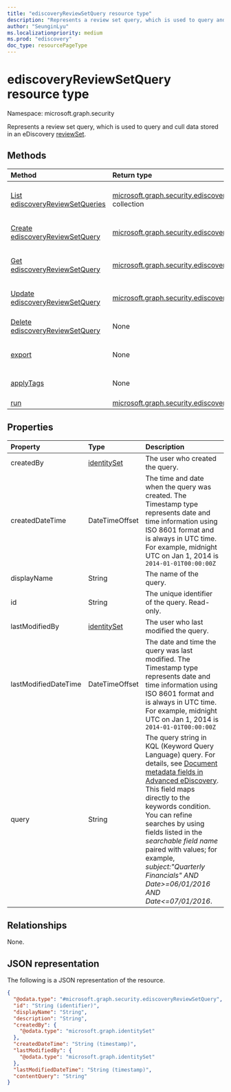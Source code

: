 ```yaml
---
title: "ediscoveryReviewSetQuery resource type"
description: "Represents a review set query, which is used to query and cull data stored in an eDiscovery reviewSet."
author: "SeunginLyu"
ms.localizationpriority: medium
ms.prod: "ediscovery"
doc_type: resourcePageType
---
```


# ediscoveryReviewSetQuery resource type

Namespace: microsoft.graph.security



Represents a review set query, which is used to query and cull data stored in an eDiscovery [reviewSet](security-ediscoveryreviewset.md).

## Methods
|Method|Return type|Description|
|:---|:---|:---|
|[List ediscoveryReviewSetQueries](../api/security-ediscoveryreviewset-list-queries.md)|[microsoft.graph.security.ediscoveryReviewSetQuery](../resources/security-ediscoveryreviewsetquery.md) collection|Get a list of the [ediscoveryReviewSetQuery](../resources/security-ediscoveryreviewsetquery.md) objects and their properties.|
|[Create ediscoveryReviewSetQuery](../api/security-ediscoveryreviewset-post-queries.md)|[microsoft.graph.security.ediscoveryReviewSetQuery](../resources/security-ediscoveryreviewsetquery.md)|Create a new [ediscoveryReviewSetQuery](../resources/security-ediscoveryreviewsetquery.md) object.|
|[Get ediscoveryReviewSetQuery](../api/security-ediscoveryreviewsetquery-get.md)|[microsoft.graph.security.ediscoveryReviewSetQuery](../resources/security-ediscoveryreviewsetquery.md)|Read the properties and relationships of an [ediscoveryReviewSetQuery](../resources/security-ediscoveryreviewsetquery.md) object.|
|[Update ediscoveryReviewSetQuery](../api/security-ediscoveryreviewsetquery-update.md)|[microsoft.graph.security.ediscoveryReviewSetQuery](../resources/security-ediscoveryreviewsetquery.md)|Update the properties of an [ediscoveryReviewSetQuery](../resources/security-ediscoveryreviewsetquery.md) object.|
|[Delete ediscoveryReviewSetQuery](../api/security-ediscoveryreviewset-delete-queries.md)|None|Deletes an [ediscoveryReviewSetQuery](../resources/security-ediscoveryreviewsetquery.md) object.|
|[export](../api/security-ediscoveryreviewsetquery-export.md)|None|Export documents that match the specified query from a review set.|
|[applyTags](../api/security-ediscoveryreviewsetquery-applytags.md)|None|Apply tags to documents that match the specified query.|
|[run](../api/security-ediscoveryreviewsetquery-run.md)|[microsoft.graph.security.ediscoveryFile](../resources/security-ediscoveryfile.md) collection|Get files from the query.|

## Properties
|Property|Type|Description|
|:---|:---|:---|
| createdBy | [identitySet](/graph/api/resources/identityset) | The user who created the query. |
| createdDateTime |DateTimeOffset| The time and date when the query was created. The Timestamp type represents date and time information using ISO 8601 format and is always in UTC time. For example, midnight UTC on Jan 1, 2014 is `2014-01-01T00:00:00Z`|
| displayName | String | The name of the query.|
| id |String| The unique identifier of the query. Read-only.|
| lastModifiedBy | [identitySet](/graph/api/resources/identityset) | The user who last modified the query. |
| lastModifiedDateTime |DateTimeOffset | The date and time the query was last modified. The Timestamp type represents date and time information using ISO 8601 format and is always in UTC time. For example, midnight UTC on Jan 1, 2014 is `2014-01-01T00:00:00Z`|
| query | String | The query string in KQL (Keyword Query Language) query. For details, see [Document metadata fields in Advanced eDiscovery](/microsoft-365/compliance/document-metadata-fields-in-advanced-ediscovery).  This field maps directly to the keywords condition.  You can refine searches by using fields listed in the *searchable field name* paired with values; for example, *subject:"Quarterly Financials" AND Date>=06/01/2016 AND Date<=07/01/2016*. |


## Relationships
None.

## JSON representation
The following is a JSON representation of the resource.
<!-- {
  "blockType": "resource",
  "keyProperty": "id",
  "@odata.type": "microsoft.graph.security.ediscoveryReviewSetQuery",
  "openType": false
}
-->
``` json
{
  "@odata.type": "#microsoft.graph.security.ediscoveryReviewSetQuery",
  "id": "String (identifier)",
  "displayName": "String",
  "description": "String",
  "createdBy": {
    "@odata.type": "microsoft.graph.identitySet"
  },
  "createdDateTime": "String (timestamp)",
  "lastModifiedBy": {
    "@odata.type": "microsoft.graph.identitySet"
  },
  "lastModifiedDateTime": "String (timestamp)",
  "contentQuery": "String"
}
```

